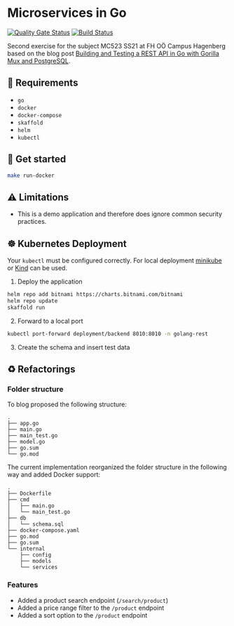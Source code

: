 # Microservices in Go

[![Quality Gate Status](https://sonarcloud.io/api/project_badges/measure?project=ammerzon_MC523-golang-rest&metric=alert_status)](https://sonarcloud.io/dashboard?id=ammerzon_MC523-golang-rest) [![Build Status](https://www.travis-ci.com/ammerzon/MC523-golang-rest.svg?branch=main)](https://www.travis-ci.com/ammerzon/MC523-golang-rest)

Second exercise for the subject MC523 SS21 at FH OÖ Campus Hagenberg based on the blog post [Building and Testing a REST API in Go with Gorilla Mux and PostgreSQL](https://semaphoreci.com/community/tutorials/building-and-testing-a-rest-api-in-go-with-gorilla-mux-and-postgresql).

## 📝 Requirements

- `go`
- `docker`
- `docker-compose`
- `skaffold`
- `helm`
- `kubectl`

## 🚀 Get started

```bash
make run-docker
```

## ⚠️ Limitations

* This is a demo application and therefore does ignore common security practices.

## ☸️ Kubernetes Deployment

Your `kubectl` must be configured correctly. For local deployment [minikube](https://minikube.sigs.k8s.io/docs/) or [Kind](https://kind.sigs.k8s.io/docs/user/quick-start/) can be used.

1. Deploy the application
```bash
helm repo add bitnami https://charts.bitnami.com/bitnami
helm repo update
skaffold run
```

2. Forward to a local port
```bash
kubectl port-forward deployment/backend 8010:8010 -n golang-rest
```

3. Create the schema and insert test data

## ♻️ Refactorings

### Folder structure
To blog proposed the following structure:

```shell
.
├── app.go
├── main.go
├── main_test.go
├── model.go
├── go.sum
└── go.mod
```

The current implementation reorganized the folder structure in the following way and added Docker support:

```shell
.
├── Dockerfile
├── cmd
│   ├── main.go
│   └── main_test.go
├── db
│   └── schema.sql
├── docker-compose.yaml
├── go.mod
├── go.sum
└── internal
    ├── config
    ├── models
    └── services
```

### Features

* Added a product search endpoint (`/search/product`)
* Added a price range filter to the `/product` endpoint
* Added a sort option to the `/product` endpoint
